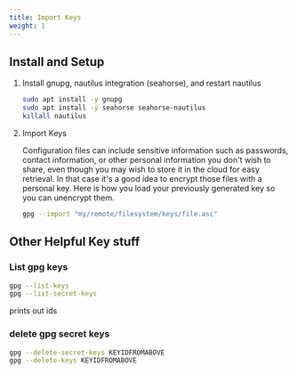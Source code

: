 ```yaml
---
title: Import Keys
weight: 1
---
```


## Install and Setup

1. Install gnupg, nautilus integration (seahorse), and restart nautilus

    ```bash
    sudo apt install -y gnupg
    sudo apt install -y seahorse seahorse-nautilus
    killall nautilus
    ```

1. Import Keys

    Configuration files can include sensitive information such as passwords, contact information, or other personal information you don't wish to share, even though you may wish to store it in the cloud for easy retrieval.  In that case it's a good idea to encrypt those files with a personal key.  Here is how you load your previously generated key so you can unencrypt them.

    ```bash
    gpg --import "my/remote/filesystem/keys/file.asc"
    ```

## Other Helpful Key stuff

### List gpg keys

```bash
gpg --list-keys
gpg --list-secret-keys
```
prints out ids

### delete gpg secret keys

```bash
gpg --delete-secret-keys KEYIDFROMABOVE
gpg --delete-keys KEYIDFROMABOVE
```

